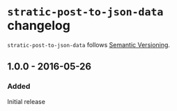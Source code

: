 # `stratic-post-to-json-data` changelog

`stratic-post-to-json-data` follows [Semantic Versioning][1].

## 1.0.0 - 2016-05-26

### Added

Initial release

 [1]: http://semver.org/
